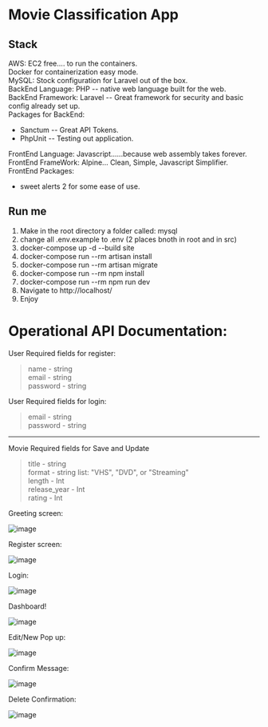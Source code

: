 # Movie Classification App

## Stack

AWS: EC2 free.... to run the containers.\
Docker for containerization easy mode.\
MySQL: Stock configuration for Laravel out of the box.\
BackEnd Language: PHP -- native web language built for the web.\
BackEnd Framework: Laravel -- Great framework for security and basic config already set up.\
Packages for BackEnd:
 - Sanctum -- Great API Tokens.
 - PhpUnit -- Testing out application. 

FrontEnd Language: Javascript......because web assembly takes forever.\
FrontEnd FrameWork: Alpine... Clean, Simple, Javascript Simplifier.\
FrontEnd Packages: 
 - sweet alerts 2 for some ease of use.

## Run me
 1) Make in the root directory a folder called: mysql
 2) change all .env.example to .env (2 places bnoth in root and in src)
 3) docker-compose up -d --build site
 4) docker-compose run --rm artisan install
 5) docker-compose run --rm artisan migrate
 6) docker-compose run --rm npm install
 7) docker-compose run --rm npm run dev
 8) Navigate to http://localhost/
 9) Enjoy

# Operational API Documentation:
User Required fields for register:
   > name - string\
   email - string\
   password - string
   
   
User Required fields for login:
   > email - string\
   password - string
   
---

Movie Required fields for Save and Update
> title - string\
> format - string list: "VHS", "DVD", or "Streaming"\
> length - Int\
> release_year - Int\
> rating - Int

Greeting screen:

![image](https://user-images.githubusercontent.com/40903917/136965248-3abcef57-1eca-4254-a581-d13b692c66eb.png)

Register screen:

![image](https://user-images.githubusercontent.com/40903917/136965319-f0d63e71-8a9c-4c0a-973d-dc567d7380b1.png)

Login:

![image](https://user-images.githubusercontent.com/40903917/136965369-ddacc435-b5f4-465c-8d5d-f7096b6299bf.png)

Dashboard!

![image](https://user-images.githubusercontent.com/40903917/136965446-c51ed27c-035c-4644-9206-826398a01574.png)

Edit/New Pop up:

![image](https://user-images.githubusercontent.com/40903917/136965512-7658f499-e596-4978-a8e1-de9dc9e1f66d.png)

Confirm Message:

![image](https://user-images.githubusercontent.com/40903917/136965607-836bf9ea-6eb3-4312-a267-5c7e8b1528cc.png)

Delete Confirmation:

![image](https://user-images.githubusercontent.com/40903917/136965690-f3dea4be-88fb-40a5-ad9a-f53b183a4af8.png)
